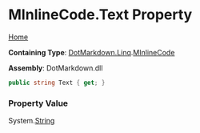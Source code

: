 # MInlineCode\.Text Property

[Home](../../../../README.md)

**Containing Type**: [DotMarkdown.Linq](../../README.md)\.[MInlineCode](../README.md)

**Assembly**: DotMarkdown\.dll

```csharp
public string Text { get; }
```

### Property Value

System\.[String](https://docs.microsoft.com/en-us/dotnet/api/system.string)

